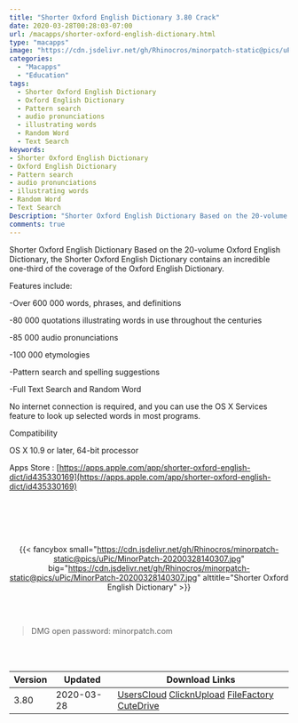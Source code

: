 ```yaml
---
title: "Shorter Oxford English Dictionary 3.80 Crack"
date: 2020-03-28T00:28:03-07:00
url: /macapps/shorter-oxford-english-dictionary.html
type: "macapps"
image: "https://cdn.jsdelivr.net/gh/Rhinocros/minorpatch-static@pics/uPic/nqHzFF.png"
categories:
  - "Macapps"
  - "Education"
tags:
  - Shorter Oxford English Dictionary
  - Oxford English Dictionary
  - Pattern search
  - audio pronunciations
  - illustrating words
  - Random Word
  - Text Search
keywords:
- Shorter Oxford English Dictionary
- Oxford English Dictionary
- Pattern search
- audio pronunciations
- illustrating words
- Random Word
- Text Search
Description: "Shorter Oxford English Dictionary Based on the 20-volume Oxford English Dictionary, the Shorter Oxford English Dictionary contains an incredible one-third of the coverage of the Oxford English Dictionary."
comments: true
---
```


Shorter Oxford English Dictionary Based on the 20-volume Oxford English Dictionary, the Shorter Oxford English Dictionary contains an incredible one-third of the coverage of the Oxford English Dictionary.

Features include:



-Over 600 000 words, phrases, and definitions

-80 000 quotations illustrating words in use throughout the centuries

-85 000 audio pronunciations

-100 000 etymologies

-Pattern search and spelling suggestions

-Full Text Search and Random Word



No internet connection is required, and you can use the OS X Services feature to look up selected words in most programs.

Compatibility

OS X 10.9 or later, 64-bit processor

Apps Store : [https://apps.apple.com/app/shorter-oxford-english-dict/id435330169](https://apps.apple.com/app/shorter-oxford-english-dict/id435330169)

<br/>
<br/>
<script async src="https://pagead2.googlesyndication.com/pagead/js/adsbygoogle.js"></script>
<ins class="adsbygoogle"
     style="display:block; text-align:center;"
     data-ad-layout="in-article"
     data-ad-format="fluid"
     data-ad-client="ca-pub-8746275014476192"
     data-ad-slot="5144997159"></ins>
<script>
     (adsbygoogle = window.adsbygoogle || []).push({});
</script>
<br/>
<br/>


<center>

{{< fancybox small="https://cdn.jsdelivr.net/gh/Rhinocros/minorpatch-static@pics/uPic/MinorPatch-20200328140307.jpg" big="https://cdn.jsdelivr.net/gh/Rhinocros/minorpatch-static@pics/uPic/MinorPatch-20200328140307.jpg" alttitle="Shorter Oxford English Dictionary" >}}

</center>

<br/>
<br/>


> DMG open password: minorpatch.com

<br/>

<br/>
<div id="history_version" class="history_version">

| Version | Updated | Download Links |
| ---- | ---- | ---- |
| 3.80 | 2020-03-28 | [UsersCloud](https://ouo.io/N1ciMJ)   [ClicknUpload](https://ouo.io/pTBmLb)   [FileFactory](https://ouo.io/8WN433)   [CuteDrive](https://ouo.io/hwAk1X) |

</div>
